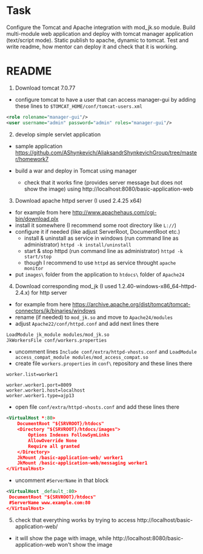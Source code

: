 # Task

Configure the Tomcat and Apache integration with mod_jk.so module. Build multi-module web application and deploy with tomcat manager application (text/script mode).
Static  publish to apache, dynamic to tomcat. Test and write readme, how mentor can deploy it and check that it is working.

# README

1) Download tomcat 7.0.77
- configure tomcat to have a user that can access manager-gui by adding these lines to `$TOMCAT_HOME/conf/tomcat-users.xml`

```xml
<role rolename="manager-gui"/>
<user username="admin" password="admin" roles="manager-gui"/>
```

2) develop simple servlet application

- sample application
    https://github.com/AShynkevich/AliaksandrShynkevichGroup/tree/master/homework7

- build a war and deploy in Tomcat using manager
    - check that it works fine (provides server message but does not show the image) using http://localhost:8080/basic-application-web

3) Download apache httpd server (I used 2.4.25 x64)
- for example from here
        http://www.apachehaus.com/cgi-bin/download.plx
- install it somewhere (I recommend some root directory like `L://`)
- configure it if needed (like adjust ServerRoot, DocumentRoot etc.)
    - install & uninstall as service in windows (run command line as administrator)
        `httpd -k install/uninstall`
    - start & stop httpd (run command line as administrator)
        `httpd -k start/stop`
    - though I recommend to use `httpd` as service throught `apache monitor`
- put `images\` folder from the application to `htdocs\` folder of `Apache24`

4) Download corresponding mod_jk (I used 1.2.40-windows-x86_64-httpd-2.4.x) for http server
- for example from here
        https://archive.apache.org/dist/tomcat/tomcat-connectors/jk/binaries/windows
- rename (if needed) to `mod_jk.so` and move to `Apache24/modules`
- adjust `Apache22/conf/httpd.conf` and add next lines there

```xml
LoadModule jk_module modules/mod_jk.so
JkWorkersFile conf/workers.properties
```

- uncomment lines `Include conf/extra/httpd-vhosts.conf` and `LoadModule access_compat_module modules/mod_access_compat.so`
- create file `workers.properties` in `conf\` repository and these lines there

```
worker.list=worker1

worker.worker1.port=8009
worker.worker1.host=localhost
worker.worker1.type=ajp13
```

- open file `conf/extra/httpd-vhosts.conf` and add these lines there

```xml
<VirtualHost *:80>
    DocumentRoot "${SRVROOT}/htdocs"
    <Directory "${SRVROOT}/htdocs/images">
        Options Indexes FollowSymLinks
        AllowOverride None
        Require all granted
    </Directory>
    JkMount /basic-application-web/ worker1
    JkMount /basic-application-web/messaging worker1
</VirtualHost>
```
- uncomment `#ServerName` in that block

```xml
<VirtualHost _default_:80>
 DocumentRoot "${SRVROOT}/htdocs"
 #ServerName www.example.com:80
</VirtualHost>
```

5) check that everything works by trying to access http://localhost/basic-application-web/
- it will show the page with image, while http://localhost:8080/basic-application-web won't show the image
